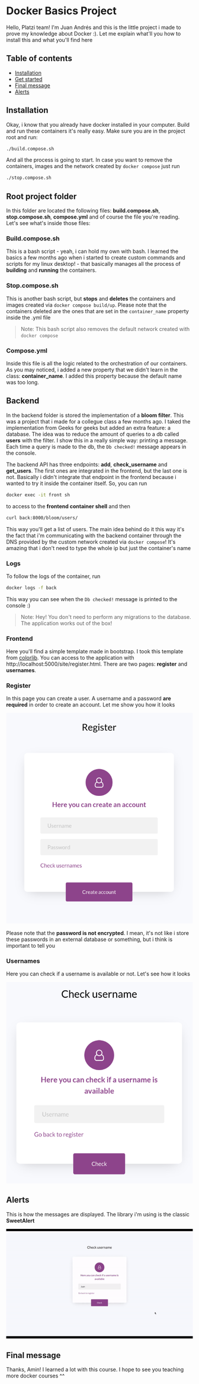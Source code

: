 # Docker Basics Project

Hello, Platzi team! I'm Juan Andrés and this is the little project i made to prove my knowledge about Docker :). Let me explain what'll you
how to install this and what you'll find here

## Table of contents
- [Installation](#installation) 
- [Get started](#root-project-folder)
- [Final message](#final-message)
- [Alerts](#alerts)

## Installation
Okay, i know that you already have docker installed in your computer. Build and run these containers it's really easy. Make sure you are in the project root and run:

```bash
./build.compose.sh
```
And all the process is going to start. In case you want to remove the containers, images and the network created by `docker compose` just
run

```bash
./stop.compose.sh
```

## Root project folder
In this folder are located the following files: **build.compose.sh**, **stop.compose.sh**, **compose.yml** and of course the file you're
reading. Let's see what's inside those files:

### Build.compose.sh
This is a bash script - yeah, i can hold my own with bash. I learned the basics a few months ago when i started to create custom commands
and scripts for my linux desktop! - that basically manages all the process of **building** and **running** the containers.

### Stop.compose.sh
This is another bash script, but **stops** and **deletes** the containers and images created via `docker compose build/up`. Please note that the containers deleted are the ones that are set in the `container_name` property inside the .yml file

> Note: This bash script also removes the default network created with `docker compose`

### Compose.yml
Inside this file is all the logic related to the orchestration of our containers. As you may noticed, i added a new property that
we didn't learn in the class: **container_name**. I added this property because the default name was too long.


## Backend
In the backend folder is stored the implementation of a **bloom filter**. This was a project that i made for a collegue class a few months ago. I taked the implementation from Geeks for geeks but added an extra feature: a database. The idea was to reduce the amount of queries
to a db called **users** with the filter. I show this in a really simple way: printing a message. Each time a query is made to the db, the
`Db checked!` message appears in the console.

The backend API has three endpoints: **add**, **check_username** and **get_users**. The first ones are integrated in the frontend, but the last one is not. Basically i didn't integrate that endpoint in the frontend because i wanted to try it inside the container itself. So, 
you can run

```bash
docker exec -it front sh
```
to access to the **frontend container shell** and then

```bash
curl back:8000/bloom/users/
```

This way you'll get a list of users. The main idea behind do it this way it's the fact that i'm communicating with the backend container
through the DNS provided by the custom network created via `docker compose`! It's amazing that i don't need to type the whole ip but just the container's name

### Logs
To follow the logs of the container, run 

```bash
docker logs -f back
```

This way you can see when the `Db checked!` message is printed to the console :)

> Note: Hey! You don't need to perform any migrations to the database. The application works out of the box!

### Frontend
Here you'll find a simple template made in bootstrap. I took this template from [colorlib](https://colorlib.com/). You can access to the application with
http://localhost:5000/site/register.html. There are two pages: **register** and **usernames**. 

### Register
In this page you can create a user. A username and a password **are required** in order to create an account. Let me show you how it looks

![Register page](res/register-page.png)

Please note that the **password is not encrypted**. I mean, it's not like i store these passwords in an external database or something, but i think is important to tell you

### Usernames
Here you can check if a username is available or not. Let's see how it looks

![Usernames page](res/username-page.png)

## Alerts
This is how the messages are displayed. The library i'm using is the classic **SweetAlert**

![alerts](res/alerts.gif)


## Final message
Thanks, Amin! I learned a lot with this course. I hope to see you teaching more docker courses ^^


